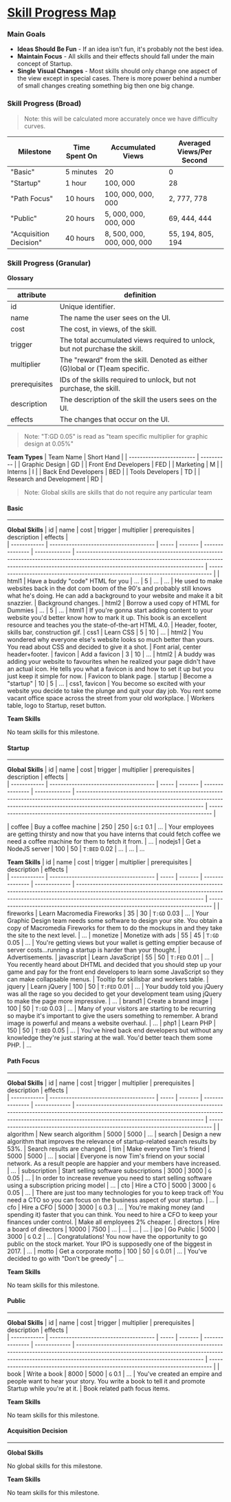 # [Skill Progress Map]()

### Main Goals
* **Ideas Should Be Fun** - If an idea isn't fun, it's probably not the best idea.
* **Maintain Focus** - All skills and their effects should fall under the main concept of Startup.
* **Single Visual Changes** - Most skills should only change one aspect of the view except in special cases. There is more power behind a number of small changes creating something big then one big change.

### Skill Progress (Broad)
> Note: this will be calculated more accurately once we have difficulty curves.

| Milestone              | Time Spent On   | Accumulated Views          | Averaged Views/Per Second  |
| -----------------------| --------------- | -------------------------- | -------------------------- |
| "Basic"                | 5 minutes       | 20                         | 0                          |
| "Startup"              | 1 hour          | 100, 000                   | 28                         |
| "Path Focus"           | 10 hours        | 100, 000, 000, 000         | 2, 777, 778                |
| "Public"               | 20 hours        | 5, 000, 000, 000, 000      | 69, 444, 444               |
| "Acquisition Decision" | 40 hours        | 8, 500, 000, 000, 000, 000 | 55, 194, 805, 194          |

### Skill Progress (Granular)

**Glossary**

| attribute     | definition                                                                  |
| ------------- | --------------------------------------------------------------------------- |
| id            | Unique identifier.                                                          |
| name          | The name the user sees on the UI.                                           |
| cost          | The cost, in views, of the skill.                                           |
| trigger       | The total accumulated views required to unlock, but not purchase the skill. |
| multiplier    | The "reward" from the skill. Denoted as either (G)lobal or (T)eam specific. |
| prerequisites | IDs of the skills required to unlock, but not purchase, the skill.          |
| description   | The description of the skill the users sees on the UI.                      |
| effects       | The changes that occur on the UI.                                           |

> Note: "T:GD 0.05" is read as "team specific multiplier for graphic design at 0.05%"

**Team Types**
| Team Name                | Short Hand |
| ------------------------ | ---------- |
| Graphic Design           | GD         |
| Front End Developers     | FED        |
| Marketing                | M          |
| Interns                  | I          |
| Back End Developers      | BED        |
| Tools Developers         | TD         |
| Research and Development | RD         |

> Note: Global skills are skills that do not require any particular team

#### Basic
***
**Global Skills**
| id           | name                                   | cost  | trigger | multiplier      | prerequisites | description                                                                                                                                                                                                | effects                                                                         |                                    
| ------------ | -------------------------------------- | ----- | ------- | --------------- | ------------- | ---------------------------------------------------------------------------------------------------------------------------------------------------------------------------------------------------------- | ------------------------------------------------------------------------------- |
| html1        | Have a buddy "code" HTML for you       | ...   | 5       | ...             | ...           | He used to make websites back in the dot com boom of the 90's and probably still knows what he's doing. He can add a background to your website and make it a bit snazzier.                                | Background changes.
| html2        | Borrow a used copy of HTML for Dummies | ...   | 5       | ...             | html1         | If you're gonna start adding content to your website you'd better know how to mark it up. This book is an excellent resource and teaches you the state-of-the-art HTML 4.0.                                | Header, footer, skills bar, construction gif.
| css1         | Learn CSS                              | 5     | 10      | ...             | html2         | You wondered why everyone else's website looks so much better than yours. You read about CSS and decided to give it a shot.                                                                                | Font arial, center header+footer.
| favicon      | Add a favicon                          | 3     | 10      | ...             | html2         | A buddy was adding your website to favourites when he realized your page didn't have an actual icon. He tells you what a favicon is and how to set it up but you just keep it simple for now.              | Favicon to blank page.
| startup      | Become a "startup"                     | 10    | 5       | ...             | css1, favicon | You become so excited with your website you decide to take the plunge and quit your day job. You rent some vacant office space across the street from your old workplace.                                  | Workers table, logo to Startup, reset button.

**Team Skills**

No team skills for this milestone.

#### Startup
***
**Global Skills**
| id           | name                                   | cost  | trigger | multiplier      | prerequisites | description                                                                                                                                                                                                | effects                                                                         |                                    
| ------------ | -------------------------------------- | ----- | ------- | --------------- | ------------- | ---------------------------------------------------------------------------------------------------------------------------------------------------------------------------------------------------------- | ------------------------------------------------------------------------------- |

| coffee       | Buy a coffee machine                   | 250   | 250     | `G:I` 0.1       | ...           | Your employees are getting thirsty and now that you have interns that could fetch coffee we need a coffee machine for them to fetch it from.                                                               | ...
| nodejs1      | Get a NodeJS server                    | 100   | 50      | `T:BED` 0.02    | ...           | ...                                                                                                                                                                                                        | ...

**Team Skills**
| id           | name                                   | cost  | trigger | multiplier      | prerequisites | description                                                                                                                                                                                                | effects                                                                         |                                    
| ------------ | -------------------------------------- | ----- | ------- | --------------- | ------------- | ---------------------------------------------------------------------------------------------------------------------------------------------------------------------------------------------------------- | ------------------------------------------------------------------------------- |
| fireworks    | Learn Macromedia Fireworks             | 35    | 30      | `T:GD` 0.03     | ...           | Your Graphic Design team needs some software to design your site. You obtain a copy of Macromedia Fireworks for them to do the mockups in and they take the site to the next level.                        | ...
| monetize     | Monetize with ads                      | 55    | 45      | `T:GD` 0.05     | ...           | You're getting views but your wallet is getting emptier because of server costs...running a startup is harder than your thought.                                                                           | Advertisements.
| javascript   | Learn JavaScript                       | 55    | 50      | `T:FED` 0.01    | ...           | You recently heard about DHTML and decided that you should step up your game and pay for the front end developers to learn some JavaScript so they can make collapsable menus.                             | Tooltip for skillsbar and workers table.
| jquery       | Learn jQuery                           | 100   | 50      | `T:FED` 0.01    | ...           | Your buddy told you jQuery was all the rage so you decided to get your development team using jQuery to make the page more impressive.                                                                     | ...
| brand1       | Create a brand image                   | 100   | 50      | `T:GD` 0.03     | ...           | Many of your visitors are starting to be recurring so maybe it's important to give the users something to remember. A brand image is powerful and means a website overhaul.                                | ...
| php1         | Learn PHP                              | 150   | 50      | `T:BED` 0.05    | ...           | You've hired back end developers but without any knowledge they're just staring at the wall. You'd better teach them some PHP.                                                                             | ...

#### Path Focus
***
**Global Skills**
| id           | name                                   | cost  | trigger | multiplier      | prerequisites | description                                                                                                                                                                                                | effects                                                                         |                                    
| ------------ | -------------------------------------- | ----- | ------- | --------------- | ------------- | ---------------------------------------------------------------------------------------------------------------------------------------------------------------------------------------------------------- | ------------------------------------------------------------------------------- |
| algorithm    | New search algorithm                   | 5000  | 5000    | ...             | search        | Design a new algorithm that improves the relevance of startup-related search results by 53%.                                                                                                               | Search results are changed.
| tim          | Make everyone Tim's friend             | 5000  | 5000    | ...             | social        | Everyone is now Tim's friend on your social network. As a result people are happier and your members have increased.                                                                                       | ...
| subscription | Start selling software subscriptions   | 3000  | 3000    | `G` 0.05        | ...           | In order to increase revenue you need to start selling software using a subscription pricing model                                                                                                         | ...
| cto          | Hire a CTO                             | 5000  | 3000    | `G` 0.05        | ...           | There are just too many technologies for you to keep track of! You need a CTO so you can focus on the business aspect of your startup.                                                                     | ...
| cfo          | Hire a CFO                             | 5000  | 3000    | `G` 0.3         | ...           | You're making money (and spending it) faster that you can think. You need to hire a CFO to keep your finances under control.                                                                               | Make all employees 2% cheaper.
| directors    | Hire a board of directors              | 10000 | 7500    | ...             | ...           | ...                                                                                                                                                                                                        | ...
| ipo          | Go Public                              | 5000  | 3000    | `G` 0.2         | ...           | Congratulations! You now have the opportunity to go public on the stock market. Your IPO is supposedly one of the biggest in 2017.                                                                         | ...
| motto        | Get a corporate motto                  | 100   | 50      | `G` 0.01        | ...           | You've decided to go with "Don't be greedy"                                                                                                                                                                | ...

**Team Skills**

No team skills for this milestone.

#### Public
***
**Global Skills**
| id           | name                                   | cost  | trigger | multiplier      | prerequisites | description                                                                                                                                                                                                | effects                                                                         |                                    
| ------------ | -------------------------------------- | ----- | ------- | --------------- | ------------- | ---------------------------------------------------------------------------------------------------------------------------------------------------------------------------------------------------------- | ------------------------------------------------------------------------------- |
| book         | Write a book                           | 8000  | 5000    | `G` 0.1         | ...           | You've created an empire and people want to hear your story. You write a book to tell it and promote Startup while you're at it.                                                                           | Book related path focus items.

**Team Skills**

No team skills for this milestone.

#### Acquisition Decision
***
**Global Skills**

No global skills for this milestone.

**Team Skills**

No team skills for this milestone.
